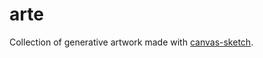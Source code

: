 # arte
Collection of generative artwork made with [canvas-sketch](https://github.com/mattdesl/canvas-sketch).